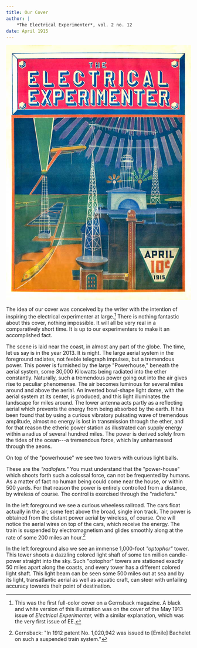 ```yaml
---
title: Our Cover
author: |
    *The Electrical Experimenter*, vol. 2 no. 12
date: April 1915
---
```


![](images/ee_191504_cover.jpg)

The idea of our cover was conceived by the writer with the intention of inspiring the electrical experimenter at large.[^1]  There is nothing fantastic about this cover, nothing impossible.  It will all be very real in a comparatively short time.  It is up to our experimenters to make it an accomplished fact.

The scene is laid near the coast, in almost any part of the globe.  The time, let us say is in the year 2013.  It is night.  The large aerial system in the foreground radiates, not feeble telegraph impulses, but a tremendous power.  This power is furnished by the large "Powerhouse," beneath the aerial system, some 30,000 Kilowatts being radiated into the ether constantly.  Naturally, such a tremendous power going out into the air gives rise to peculiar phenomenae.  The air becomes luminous for several miles around and above the aerial.  An inverted bowl-shape light dome, with the aerial system at its center, is produced, and this light illuminates the landscape for miles around.  The lower antenna acts partly as a reflecting aerial which prevents the energy from being absorbed by the earth.  It has been found that by using a curious vibratory pulsating wave of tremendous amplitude, almost no energy is lost in transmission through the ether, and for that reason the etheric power station as illustrated can supply energy within a radius of several hundred miles.  The power is derived solely from the tides of the ocean---a tremendous force, which lay unharnessed through the aeons.

On top of the "powerhouse" we see two towers with curious light balls.

These are the *"radiofers."*  You must understand that the "power-house" which shoots forth such a colossal force, can not be frequented by humans.  As a matter of fact no human being could come near the house, or within 500 yards.  For that reason the power is entirely controlled from a distance, by wireless of course.  The control is exercised through the "radiofers."

In the left foreground we see a curious wheeless railroad.  The cars float actually in the air, some feet above the broad, single iron track.  The power is obtained from the distant power aerial by wireless, of course.  One will notice the aerial wires on top of the cars, which receive the energy.  The train is suspended by electromagnetism and glides smoothly along at the rate of some 200 miles an hour.[^2]

In the left foreground also we see an immense 1,000-foot *"optophor"* tower.  This tower shoots a dazzling colored light shaft of some ten million candle-power straight into the sky.  Such "optophor" towers are stationed exactly 50 miles apart along the coasts, and every tower has a different colored light shaft.  This light beam can be seen some 500 miles out at sea and by its light, transatlantic aerial as well as aquatic craft, can steer with unfailing accuracy towards their point of destination.

[^1]:  This was the first full-color cover on a Gernsback magazine.  A black and white version of this illustration was on the cover of the May 1913 issue of *Electrical Experimenter,* with a similar explanation, which was the very first issue of EE.

[^2]:  Gernsback: "In 1912 patent No. 1,020,942 was issued to [Emile] Bachelet on such a suspended train system."